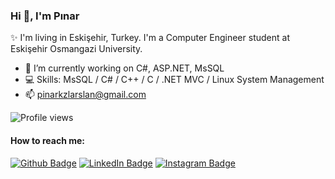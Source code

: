 ### Hi 👋, I'm Pınar

✨ I'm living in Eskişehir, Turkey. I'm a Computer Engineer student at Eskişehir Osmangazi University.

- 🌱 I’m currently working on C#, ASP.NET, MsSQL
- 💻 Skills: MsSQL / C# / C++ / C / .NET MVC / Linux System Management 
- 📫 pinarkzlarslan@gmail.com

![Profile views](https://gpvc.arturio.dev/pinarkizilarslan)
 
#### How to reach me:
[![Github Badge](https://img.shields.io/badge/-Github-000?style=quare&labelColor=000&logo=Github&logoColor=white&link=link)](https://github.com/pinarkizilarslan) 
[![LinkedIn Badge](https://img.shields.io/badge/-LinkedIn-006192?style=quare&labelColor=000&logo=LinkedIn&logoColor=white&link=link)](https://www.linkedin.com/in/p%C4%B1nar-k%C4%B1z%C4%B1larslan/) 
[![Instagram Badge](https://img.shields.io/badge/-Instagram-C13584?style=flat-quare&labelColor=000&logo=instagram&logoColor=white&link=link)](https://www.instagram.com/pinarkzlrsln/) 
